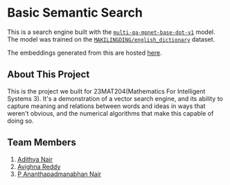 # Basic Semantic Search

This is a search engine built with the [`multi-qa-mpnet-base-dot-v1`](https://huggingface.co/sentence-transformers/multi-qa-mpnet-base-dot-v1) model. The model was trained on the [`MAKILINGDING/english_dictionary`](https://huggingface.co/datasets/MAKILINGDING/english_dictionary) dataset.

The embeddings generated from this are hosted [here](https://huggingface.co/datasets/nairadithya/dictionary-embeddings).

## About This Project

This is the project we built for 23MAT204(Mathematics For Intelligent Systems 3). It's a demonstration of a vector search engine, and its ability to capture meaning and relations between words and ideas in ways that weren't obvious, and the numerical algorithms that make this capable of doing so.

## Team Members

1. [Adithya Nair](https://github.com/nairadithya/)
2. [Avighna Reddy](https://github.com/AvighnaReddy/)
3. [P Ananthapadmanabhan Nair](https://github.com/Anxthu)
